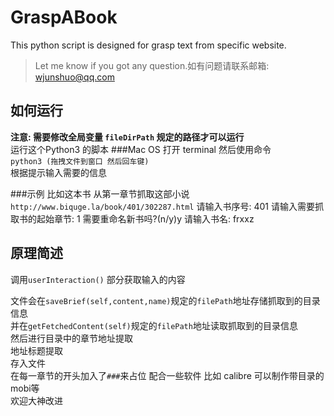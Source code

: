 # GraspABook
This python script is designed for grasp text from specific website. 
>Let me know if you got any question.如有问题请联系邮箱: wjunshuo@qq.com

## 如何运行
**注意: 需要修改全局变量 `fileDirPath` 规定的路径才可以运行**  
运行这个Python3 的脚本
###Mac OS
打开 terminal 然后使用命令 <br> `python3 (拖拽文件到窗口 然后回车键)`<br>
根据提示输入需要的信息

###示例
比如这本书 从第一章节抓取这部小说 `http://www.biquge.la/book/401/302287.html`
请输入书序号: 401
请输入需要抓取书的起始章节: 1
需要重命名新书吗?(n/y)y
请输入书名: frxxz

## 原理简述

调用`userInteraction()` 部分获取输入的内容

文件会在`saveBrief(self,content,name)`规定的`filePath`地址存储抓取到的目录信息<br>
并在`getFetchedContent(self)`规定的`filePath`地址读取抓取到的目录信息<br>
然后进行目录中的章节地址提取<br>
地址标题提取<br>
存入文件<br>
在每一章节的开头加入了`###`来占位 配合一些软件 比如 calibre 可以制作带目录的mobi等<br>
欢迎大神改进
